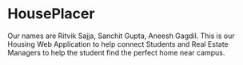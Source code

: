 # HousePlacer
Our names are Ritvik Sajja, Sanchit Gupta, Aneesh Gagdil.
This is our Housing Web Application to help connect Students and Real Estate Managers to help the student find the perfect home near campus.